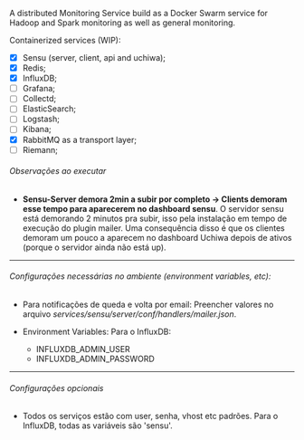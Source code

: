 A distributed Monitoring Service build as a Docker Swarm service for Hadoop and Spark monitoring as well as general monitoring.

Containerized services (WIP):

- [x] Sensu (server, client, api and uchiwa);
- [x] Redis;
- [x] InfluxDB;
- [ ] Grafana;
- [ ] Collectd;
- [ ] ElasticSearch;
- [ ] Logstash;
- [ ] Kibana;
- [x] RabbitMQ as a transport layer;
- [ ] Riemann;

###### Observações ao executar

* **Sensu-Server demora 2min a subir por completo -> Clients demoram esse tempo para aparecerem no dashboard sensu**. O servidor sensu está demorando 2 minutos pra subir, isso pela instalação em tempo de execução do plugin mailer. Uma consequência disso é que os clientes demoram um pouco a aparecem no dashboard Uchiwa depois de ativos (porque o servidor ainda não está up).

---

###### Configurações necessárias no ambiente (environment variables, etc):

* Para notificações de queda e volta por email:
    Preencher valores no arquivo _services/sensu/server/conf/handlers/mailer.json_.

* Environment Variables:
  Para o InfluxDB:
  * INFLUXDB_ADMIN_USER
  * INFLUXDB_ADMIN_PASSWORD

---

###### Configurações opcionais

* Todos os serviços estão com user, senha, vhost etc padrões. Para o InfluxDB, todas as variáveis são 'sensu'.
